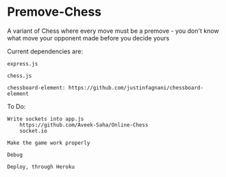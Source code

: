 # Premove-Chess
A variant of Chess where every move must be a premove - you don't know what move your opponent made before you decide yours

Current dependencies are:

    express.js

    chess.js

    chessboard-element: https://github.com/justinfagnani/chessboard-element

To Do:

    Write sockets into app.js
        https://github.com/Aveek-Saha/Online-Chess
        socket.io

    Make the game work properly

    Debug

    Deploy, through Heroku